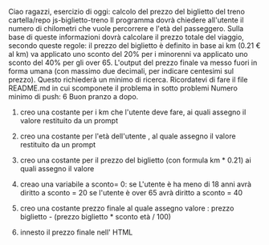 Ciao ragazzi,
esercizio di oggi: calcolo del prezzo del biglietto del treno
cartella/repo js-biglietto-treno
Il programma dovrà chiedere all'utente il numero di chilometri che vuole percorrere e l'età del passeggero.
Sulla base di queste informazioni dovrà calcolare il prezzo totale del viaggio, secondo queste regole:
il prezzo del biglietto è definito in base ai km (0.21 € al km)
va applicato uno sconto del 20% per i minorenni
va applicato uno sconto del 40% per gli over 65.
L'output del prezzo finale va messo fuori in forma umana (con massimo due decimali, per indicare centesimi sul prezzo). Questo richiederà un minimo di ricerca.
Ricordatevi di fare il file README.md in cui scomponete il problema in sotto problemi
Numero minimo di push: 6
Buon pranzo a dopo.


1. creo una costante per i km  che l'utente deve fare, ai quali assegno il valore restituito da un prompt

2. creo una costante per l'età dell'utente , al quale assegno il valore restituito da un prompt

3. creo una costante per il prezzo del biglietto  (con formula km * 0.21) ai quali assegno il valore

4. creao una variabile a sconto= 0:
se L'utente è ha meno di 18 anni avrà diritto a sconto = 20
se l'utente è over 65 avrà diritto a sconto = 40

5. creo una costante prezzo finale al quale assegno valore : prezzo biglietto - (prezzo biglietto * sconto età / 100)

6. innesto il prezzo finale nell' HTML


